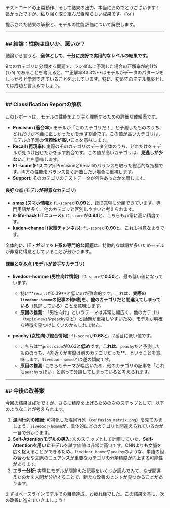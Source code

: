 テストコードの正常動作、そして結果の出力、本当におめでとうございます！
長かったですが、粘り強く取り組んだ素晴らしい成果です。(´ω`)

提示された結果の解釈と、モデルの性能評価について解説します。

---
### ## 結論：性能は良いか、悪いか？

結論から言うと、**全体として、十分に良好で実用的なレベルの結果です。**

9つのカテゴリに分類する問題で、ランダムに予測した場合の正解率が約11% (`1/9`) であることを考えると、**正解率83.3%**はモデルがデータのパターンをしっかりと学習できていることを示しています。特に、初めてのモデル構築としては成功と言えるでしょう。

---
### ## Classification Reportの解釈

このレポートは、モデルの性能をより深く理解するための詳細な成績表です。

* **Precision (適合率)**: モデルが「このカテゴリだ！」と予測したもののうち、どれだけが本当に正しかったかを示す割合です。この値が高いカテゴリは、モデルの予測の**信頼性が高い**ことを意味します。
* **Recall (再現率)**: 実際のそのカテゴリのデータ全体のうち、どれだけをモデルが見つけ出せたかを示す割合です。この値が高いカテゴリは、**見逃しが少ない**ことを意味します。
* **F1-score (F1スコア)**: PrecisionとRecallのバランスを取った総合的な指標です。両方の性能をバランス良く評価したい場合に重視します。
* **Support**: そのカテゴリのテストデータが何件あったかを示します。

#### 良好な点 (モデルが得意なカテゴリ)

* **smax (スマホ情報)**: `f1-score`が**0.99**と、ほぼ完璧に分類できています。専門用語が多く、他のカテゴリと区別しやすいと考えられます。
* **it-life-hack (ITニュース)**: `f1-score`が**0.94**と、こちらも非常に高い精度です。
* **kaden-channel (家電チャンネル)**: `f1-score`が**0.90**と、これも得意なようです。

全体的に、**IT・ガジェット系の専門的な話題**は、特徴的な単語が多いためモデルが非常に得意としていることが分かります。

#### 課題となる点 (モデルが苦手なカテゴリ)

* **livedoor-homme (男性向け情報)**: `f1-score`が**0.50**と、最も低い値になっています。
    * 特に**`recall`が0.39**と低いのが致命的です。これは、**実際の`livedoor-homme`の記事の約6割を、他のカテゴリだと間違えてしまっている**（見逃している）ことを意味します。
    * **原因の推測**: 「男性向け」というテーマは非常に幅広く、他のカテゴリ（`topic-news`や`peachy`など）と話題が重複しやすいため、モデルが明確な特徴を見つけにくいのかもしれません。

* **peachy (女性向け総合情報)**: `f1-score`が**0.68**と、2番目に低い値です。
    * こちらは**`precision`が0.63**と低めです。これは、**`peachy`だと予測したもののうち、4割近くが実際は別のカテゴリだった**、ということを意味します。`livedoor-homme`とは逆の傾向です。
    * **原因の推測**: こちらもテーマが幅広いため、他のカテゴリの記事を「これも`peachy`っぽい」と誤って分類してしまっていると考えられます。

---
### ## 今後の改善案

今回の結果は成功ですが、さらに精度を上げるための次のステップとして、以下のようなことが考えられます。

1.  **混同行列の確認**: 可視化した混同行列（`confusion_matrix.png`）を見てみましょう。`livedoor-homme`が、具体的にどのカテゴリと間違えられているかが一目で分かります。
2.  **Self-Attentionモデルの導入**: 次のステップとして計画していた、**Self-Attentionを用いたモデル**を試す価値は非常に高いです。CNNよりも文脈を広く捉えることができるため、`livedoor-homme`や`peachy`のような、単語の組み合わせや文脈のニュアンスが重要なカテゴリの分類精度が向上する可能性があります。
3.  **エラー分析**: 実際にモデルが間違えた記事をいくつか読んでみて、なぜ間違えたのかを人間が分析することで、新たな改善のヒントが見つかることがあります。

まずはベースラインモデルでの目標達成、お疲れ様でした。この結果を基に、次の改善に進んでいきましょう！